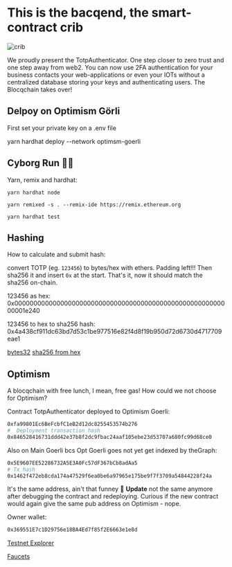 # This is the bacqend, the smart-contract crib

![crib](https://user-images.githubusercontent.com/25290565/190274993-05c12f02-aa56-4041-af27-67ffda79bcf1.jpg)

We proudly present the TotpAuthenticator.
One step closer to zero trust and one step away from web2.
You can now use 2FA authentication for your business contacts your web-applications or even your IOTs without a centralized database storing your keys and authenticating users. The Blocqchain takes over!

## Delpoy on Optimism Görli

First set your private key on a .env file

yarn hardhat deploy --network optimsm-goerli

## Cyborg Run 🏃‍♂️

Yarn, remix and hardhat:

```shell
yarn hardhat node

yarn remixed -s . --remix-ide https://remix.ethereum.org

yarn hardhat test
```

## Hashing

How to calculate and submit hash:

convert TOTP (eg. `123456`) to bytes/hex with ethers. Padding left!!!
Then sha256 it and insert `0x` at the start.
That's it, now it should match the sha256 on-chain.

123456 as hex: 0x000000000000000000000000000000000000000000000000000000000001e240

123456 to hex to sha256 hash: 0x4a438cf911dc63bd7d53c1be977516e82f4d8f19b950d72d6730d4717709eae1

[bytes32](https://web3-type-converter.onbrn.com/)
[sha256 from hex](https://www.liavaag.org/English/SHA-Generator/)

## Optimism

A blocqchain with free lunch, I mean, free gas! How could we not choose for Optimism?

Contract TotpAuthenticator deployed to Optimism Goerli:

```bash
0xfa99801Ec6BeFcbfC1eB2d12dc8255453574b276
#  Deployment transaction hash
0x846528416731ddd42e37b8f2dc9fbac24aaf105ebe23d53707a680fc99d68ce0
```

Also on Main Goerli bcs Opt Goerli goes not yet get indexed by theGraph:

```bash
0x5E9607EE52286732A5E3A0Fc57dF367bCb8adAa5
# Tx hash
0x1462f472eb8cda174a47529f6ea0be6a97965e175be9f7f3709a54844228f24a
```

It's the same address, ain't that funney 🤔
**Update** not the same anymore after debugging the contract and redeploying. Curious if the new contract would again give the same pub address on Optimism - nope.

Owner wallet:

```sh
0x369551E7c1D29756e18BA4Ed7f85f2E6663e1e8d
```

[Testnet Explorer](https://blockscout.com/optimism/goerli)

[Faucets](https://optimismfaucet.xyz/)
